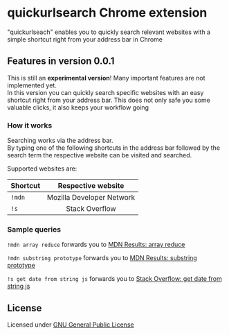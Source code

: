 # quickurlsearch Chrome extension
"quickurlseach" enables you to quickly search relevant websites with a simple shortcut right from your address bar in Chrome

## Features in version 0.0.1

This is still an **experimental version**! Many important features are not implemented yet.  
In this version you can quickly search specific websites with an easy shortcut right from your address bar. This does not only safe you some valuable clicks, it also keeps your workflow going

### How it works

Searching works via the address bar.  
By typing one of the following shortcuts in the address bar followed by the search term the respective website can be visited and searched.

Supported websites are:


| Shortcut       | Respective website         |
| :--------------|:--------------------------:|
| `!mdn`         | Mozilla Developer Network  |
| `!s`           | Stack Overflow             |


### Sample queries

`!mdn array reduce` forwards you to [MDN Results: array reduce](https://developer.mozilla.org/de/search?q=array+reduce)  

`!mdn substring prototype` forwards you to [MDN Results: substring prototype](https://developer.mozilla.org/de/search?q=substring+prototype)  

`!s get date from string js` forwards you to [Stack Overflow: get date from string js](https://stackoverflow.com/search?q=get+date+from+string+js)




## License
Licensed under [GNU General Public License](https://en.wikipedia.org/wiki/GNU_General_Public_License)

